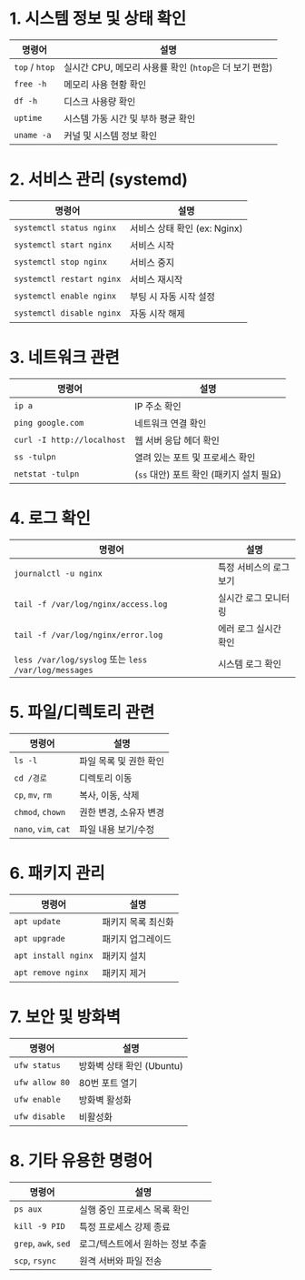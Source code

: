 # 1. 시스템 정보 및 상태 확인
| 명령어            | 설명                                    |
| -------------- | ------------------------------------- |
| `top` / `htop` | 실시간 CPU, 메모리 사용률 확인 (`htop`은 더 보기 편함) |
| `free -h`      | 메모리 사용 현황 확인                          |
| `df -h`        | 디스크 사용량 확인                            |
| `uptime`       | 시스템 가동 시간 및 부하 평균 확인                  |
| `uname -a`     | 커널 및 시스템 정보 확인                        |

# 2. 서비스 관리 (systemd)
| 명령어                       | 설명                    |
| ------------------------- | --------------------- |
| `systemctl status nginx`  | 서비스 상태 확인 (ex: Nginx) |
| `systemctl start nginx`   | 서비스 시작                |
| `systemctl stop nginx`    | 서비스 중지                |
| `systemctl restart nginx` | 서비스 재시작               |
| `systemctl enable nginx`  | 부팅 시 자동 시작 설정         |
| `systemctl disable nginx` | 자동 시작 해제              |

# 3. 네트워크 관련
| 명령어                        | 설명                          |
| -------------------------- | --------------------------- |
| `ip a`                     | IP 주소 확인                    |
| `ping google.com`          | 네트워크 연결 확인                  |
| `curl -I http://localhost` | 웹 서버 응답 헤더 확인               |
| `ss -tulpn`                | 열려 있는 포트 및 프로세스 확인          |
| `netstat -tulpn`           | (`ss` 대안) 포트 확인 (패키지 설치 필요) |

# 4. 로그 확인
| 명령어                                                | 설명            |
| -------------------------------------------------- | ------------- |
| `journalctl -u nginx`                              | 특정 서비스의 로그 보기 |
| `tail -f /var/log/nginx/access.log`                | 실시간 로그 모니터링   |
| `tail -f /var/log/nginx/error.log`                 | 에러 로그 실시간 확인  |
| `less /var/log/syslog` 또는 `less /var/log/messages` | 시스템 로그 확인     |

# 5. 파일/디렉토리 관련
| 명령어                  | 설명            |
| -------------------- | ------------- |
| `ls -l`              | 파일 목록 및 권한 확인 |
| `cd /경로`             | 디렉토리 이동       |
| `cp`, `mv`, `rm`     | 복사, 이동, 삭제    |
| `chmod`, `chown`     | 권한 변경, 소유자 변경 |
| `nano`, `vim`, `cat` | 파일 내용 보기/수정   |

# 6. 패키지 관리
| 명령어                 | 설명         |
| ------------------- | ---------- |
| `apt update`        | 패키지 목록 최신화 |
| `apt upgrade`       | 패키지 업그레이드  |
| `apt install nginx` | 패키지 설치     |
| `apt remove nginx`  | 패키지 제거     |

# 7. 보안 및 방화벽
| 명령어            | 설명                 |
| -------------- | ------------------ |
| `ufw status`   | 방화벽 상태 확인 (Ubuntu) |
| `ufw allow 80` | 80번 포트 열기          |
| `ufw enable`   | 방화벽 활성화            |
| `ufw disable`  | 비활성화               |

# 8. 기타 유용한 명령어
| 명령어                  | 설명                 |
| -------------------- | ------------------ |
| `ps aux`             | 실행 중인 프로세스 목록 확인   |
| `kill -9 PID`        | 특정 프로세스 강제 종료      |
| `grep`, `awk`, `sed` | 로그/텍스트에서 원하는 정보 추출 |
| `scp`, `rsync`       | 원격 서버와 파일 전송       |

